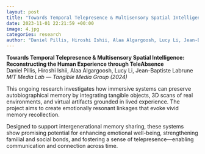 ```yaml
---
layout: post
title: "Towards Temporal Telepresence & Multisensory Spatial Intelligence: Reconstructing the Human Experience through TeleAbsence"
date: 2023-11-01 22:21:59 +00:00
image: 4.jpg
categories: research
author: "Daniel Pillis, Hiroshi Ishii, Alaa Algargoosh, Lucy Li, Jean-Baptiste Labrune"
---
```


**Towards Temporal Telepresence & Multisensory Spatial Intelligence: Reconstructing the Human Experience through TeleAbsence**  
Daniel Pillis, Hiroshi Ishii, Alaa Algargoosh, Lucy Li, Jean-Baptiste Labrune  
*MIT Media Lab — Tangible Media Group (2024)*

This ongoing research investigates how immersive systems can preserve autobiographical memory by integrating tangible objects, 3D scans of real environments, and virtual artifacts grounded in lived experience. The project aims to create emotionally resonant linkages that evoke vivid memory recollection.

Designed to support intergenerational memory sharing, these systems show promising potential for enhancing emotional well-being, strengthening familial and social bonds, and fostering a sense of telepresence—enabling communication and connection across time.

